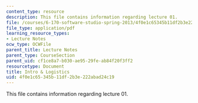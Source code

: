 ```yaml
---
content_type: resource
description: This file contains information regarding lecture 01.
file: /courses/6-170-software-studio-spring-2013/4f0e1c65345b11df2b3e222abad24c19_MIT6_170S13_01-logistics.pdf
file_type: application/pdf
learning_resource_types:
- Lecture Notes
ocw_type: OCWFile
parent_title: Lecture Notes
parent_type: CourseSection
parent_uid: cf1ce8a7-b030-ae95-29fe-ab84f20f3ff2
resourcetype: Document
title: Intro & Logistics
uid: 4f0e1c65-345b-11df-2b3e-222abad24c19
---
```

This file contains information regarding lecture 01.

